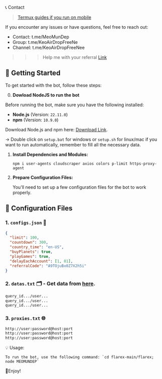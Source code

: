 📞 Contact

> [Termux guides if you run on mobile](https://github.com/MeoMunDep/Guides-for-using-my-script-on-termux.)


If you encounter any issues or have questions, feel free to reach out:

- Contact: t.me/MeoMunDep
- Group: t.me/KeoAirDropFreeNe
- Channel: t.me/KeoAirDropFreeNee

> > > Help me with your referral [Link](https://t.me/flarexgamebot?start=6678285d7679f0d883211b40)

## 🚀 Getting Started

To get started with the bot, follow these steps:

0. **Dowload NodeJS to run the bot**

Before running the bot, make sure you have the following installed:

- **Node.js** (Version: `22.11.0`)
- **npm** (Version: `10.9.0`)

Download Node.js and npm here: [Download Link](https://t.me/KeoAirDropFreeNe/257/1462).

-> Double click on `setup.bat` for windows or `setup.sh` for linux/mac if you want to run automatically, remember to fill all the necessary data.


1. **Install Dependencies and Modules:**

   ```
   npm i user-agents cloudscraper axios colors p-limit https-proxy-agent
   ```

2. **Prepare Configuration Files:**

   You'll need to set up a few configuration files for the bot to work properly.

## 📁 Configuration Files

### 1. `configs.json` 📜

```json
{
  "limit": 100,
  "countdown": 300,
  "country_time": "en-US",
  "buyPlanets": true,
  "playGames": true,
  "delayEachAccount": [1, 81],
  "referralCode": "A9TOjuBx0Z7X2h5i"
}
```

### 2. `datas.txt` 🗂️ - Get data from [here](https://t.me/KeoAirDropFreeNe/257/6879).

```txt
query_id.../user...
query_id.../user...
query_id.../user...
```


### 3. `proxies.txt` 🌐

```txt
http://user:password@host:port
http://user:password@host:port
http://user:password@host:port
```

💡 Usage:

    To run the bot, use the following command: `cd flarex-main/flarex; node MEOMUNDEP`

🎇Enjoy!
